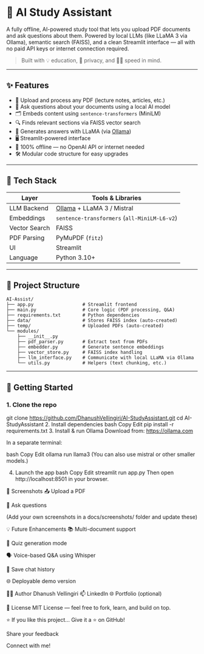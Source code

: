 # 🧠 AI Study Assistant

A fully offline, AI-powered study tool that lets you upload PDF documents and ask questions about them. Powered by local LLMs (like LLaMA 3 via Ollama), semantic search (FAISS), and a clean Streamlit interface — all with no paid API keys or internet connection required.

> Built with 💡 education, 🔐 privacy, and 🏃‍♂️ speed in mind.

---

## ✨ Features

- 📄 Upload and process any PDF (lecture notes, articles, etc.)
- 🧠 Ask questions about your documents using a local AI model
- 🗂️ Embeds content using `sentence-transformers` (MiniLM)
- 🔍 Finds relevant sections via FAISS vector search
- 💬 Generates answers with LLaMA (via [Ollama](https://ollama.com))
- 🖥️ Streamlit-powered interface
- 🚫 100% offline — no OpenAI API or internet needed
- 🛠️ Modular code structure for easy upgrades

---

## 🔧 Tech Stack

| Layer         | Tools & Libraries                                      |
|---------------|--------------------------------------------------------|
| LLM Backend   | [Ollama](https://ollama.com) + LLaMA 3 / Mistral       |
| Embeddings    | `sentence-transformers` (`all-MiniLM-L6-v2`)           |
| Vector Search | FAISS                                                  |
| PDF Parsing   | PyMuPDF (`fitz`)                                       |
| UI            | Streamlit                                              |
| Language      | Python 3.10+                                           |

---

## 📁 Project Structure
```
AI-Assist/
├── app.py                  # Streamlit frontend
├── main.py                 # Core logic (PDF processing, Q&A)
├── requirements.txt        # Python dependencies
├── data/                   # Stores FAISS index (auto-created)
├── temp/                   # Uploaded PDFs (auto-created)
└── modules/
    ├── __init__.py
    ├── pdf_parser.py       # Extract text from PDFs
    ├── embedder.py         # Generate sentence embeddings
    ├── vector_store.py     # FAISS index handling
    ├── llm_interface.py    # Communicate with local LLaMA via Ollama
    └── utils.py            # Helpers (text chunking, etc.)
```

---

## 🚀 Getting Started

### 1. Clone the repo

git clone https://github.com/DhanushVellingiri/AI-StudyAssistant.git
cd AI-StudyAssistant
2. Install dependencies
bash
Copy
Edit
pip install -r requirements.txt
3. Install & run Ollama
Download from: https://ollama.com

In a separate terminal:

bash
Copy
Edit
ollama run llama3
(You can also use mistral or other smaller models.)

4. Launch the app
bash
Copy
Edit
streamlit run app.py
Then open http://localhost:8501 in your browser.

📸 Screenshots
📤 Upload a PDF

💬 Ask questions

(Add your own screenshots in a docs/screenshots/ folder and update these)

💡 Future Enhancements
📚 Multi-document support

🧠 Quiz generation mode

🗣️ Voice-based Q&A using Whisper

📝 Save chat history

🌐 Deployable demo version

👨‍💻 Author
Dhanush Vellingiri
📫 LinkedIn
🌐 Portfolio (optional)

🪪 License
MIT License — feel free to fork, learn, and build on top.

⭐ If you like this project...
Give it a ⭐ on GitHub!

Share your feedback

Connect with me!
